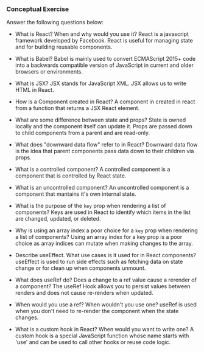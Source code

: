 ### Conceptual Exercise

Answer the following questions below:

- What is React? When and why would you use it?
  React is a javascript framework developed by Facebook. React is useful for managing state and for building reusable components.

- What is Babel?
  Babel is mainly used to convert ECMAScript 2015+ code into a backwards compatible version of JavaScript in current and older browsers or environments.

- What is JSX?
  JSX stands for JavaScript XML. JSX allows us to write HTML in React.

- How is a Component created in React?
  A component in created in react from a function that returns a JSX React element.

- What are some difference between state and props?
  State is owned locally and the component itself can update it. Props are passed down to child components from a parent and are read-only.

- What does "downward data flow" refer to in React?
  Downward data flow is the idea that parent components pass data down to their children via props.

- What is a controlled component?
  A controlled component is a component that is controlled by React state.

- What is an uncontrolled component?
  An uncontrolled component is a component that mantains it's own internal state.

- What is the purpose of the `key` prop when rendering a list of components?
  Keys are used in React to identify which items in the list are changed, updated, or deleted.

- Why is using an array index a poor choice for a `key` prop when rendering a list of components?
  Using an array index for a key prop is a poor choice as array indices can mutate when making changes to the array.

- Describe useEffect.  What use cases is it used for in React components?
  useEffect is used to run side effects such as fetching data on state change or for clean up when components unmount.

- What does useRef do?  Does a change to a ref value cause a rerender of a component?
  The useRef Hook allows you to persist values between renders and does not cause re-renders when updated.

- When would you use a ref? When wouldn't you use one?
  useRef is used when you don't need to re-render the component when the state changes.

- What is a custom hook in React? When would you want to write one?
  A custom hook is a special JavaScript function whose name starts with 'use' and can be used to call other hooks or reuse code logic.

